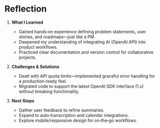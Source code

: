 # Reflection

1. **What I Learned**  
   - Gained hands‑on experience defining problem statements, user stories, and roadmaps—just like a PM.
   - Deepened my understanding of integrating AI (OpenAI API) into product workflows.
   - Practiced clear documentation and version control for collaborative projects.

2. **Challenges & Solutions**  
   - Dealt with API quota limits—implemented graceful error handling for a production‑ready feel.
   - Migrated code to support the latest OpenAI SDK interface (1.x) without breaking functionality.

3. **Next Steps**  
   - Gather user feedback to refine summaries.  
   - Expand to auto‑transcription and calendar integrations.  
   - Explore mobile/responsive design for on‑the‑go workflows.

